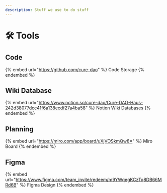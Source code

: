 ```yaml
---
description: Stuff we use to do stuff
---
```


# 🛠 Tools

## Code

{% embed url="https://github.com/cure-dao" %}
Code Storage
{% endembed %}

## Wiki Database

{% embed url="https://www.notion.so/cure-dao/Cure-DAO-Haus-242d38077dcc41f6a138ecdf27a4ba58" %}
Notion Wiki Databases
{% endembed %}

## Planning

{% embed url="https://miro.com/app/board/uXjVOSkmQw8=" %}
Miro Board
{% endembed %}

## Figma

{% embed url="https://www.figma.com/team_invite/redeem/m9YWqegKCzTq8DB66MRd6B" %}
Figma Design
{% endembed %}
